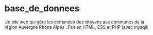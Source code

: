 # base_de_donnees
Un site web qui gère les demandes des citoyens aux communes de la région Auvergne Rhone Alpes . Fait en HTML, CSS et PHP (avec mysqli)
